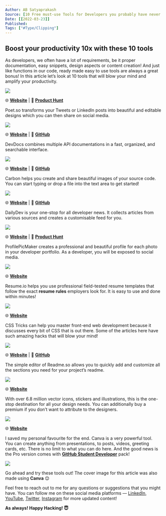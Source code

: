 ```yaml
---
Author: AB Satyaprakash
Source: [10 Free must-use Tools for Developers you probably have never of…](https://medium.com/nerd-for-tech/10-free-must-use-tools-for-developers-you-probably-have-never-of-ac6a78e87766)
Date: [[2022-03-23]]
Published: 
Tags: ["#Type/Clipping"]
---
```


## Boost your productivity 10x with these 10 tools

As developers, we often have a lot of requirements, be it proper documentation, easy snippets, design aspects or content creation! And just like functions in our code, ready made easy to use tools are always a great bonus! In this article let’s look at 10 tools that will blow your mind and amplify your productivity.

![](https://miro.medium.com/max/1400/1*zKbAntX5PyOAVCTpM_0CYg.png)

🌐 [**Website**](https://poet.so/) | 🎁 [**Product Hunt**](https://www.producthunt.com/posts/poet-so)

Poet.so transforms your Tweets or LinkedIn posts into beautiful and editable designs which you can then share on social media.

![](https://miro.medium.com/max/1400/1*tbNqtuKJKs-zu8uZUBpXag.png)

🌐 [**Website**](http://devdocs.io/) | 🐙 [**GitHub**](https://github.com/freeCodeCamp/devdocs)

DevDocs combines multiple API documentations in a fast, organized, and searchable interface.

![](https://miro.medium.com/max/1400/1*2d3UL6xNqIwjIsLf_yhG_w.png)

🌐 [**Website**](https://carbon.now.sh/) | 🐙 [**GitHub**](https://github.com/carbon-app/carbon)

Carbon helps you create and share beautiful images of your source code. You can start typing or drop a file into the text area to get started!

![](https://miro.medium.com/max/1400/1*4u5-GJxviWPydG0GCn4QqA.png)

🌐 [**Website**](https://daily.dev/) | 🐙 [**GitHub**](https://github.com/dailydotdev/daily)

DailyDev is your one-stop for all developer news. It collects articles from various sources and creates a customisable feed for you.

![](https://miro.medium.com/max/1400/1*32O3QDkJnaVsqSMBGIMSTw.png)

🌐 [**Website**](https://pfpmaker.com/) | 🎁 [**Product Hunt**](https://www.producthunt.com/posts/pfpmaker?utm_source=badge-top-post-badge&utm_medium=badge&utm_souce=badge-pfpmaker)

ProfilePicMaker creates a professional and beautiful profile for each photo in your developer portfolio. As a developer, you will be exposed to social media.

![](https://miro.medium.com/max/1400/1*XuyWAX3kWhhUs-GLqAOvBw.png)

🌐 [**Website**](https://resume.io/)

Resume.io helps you use professional field-tested resume templates that follow the exact **resume rules** employers look for. It is easy to use and done within minutes!

![](https://miro.medium.com/max/1400/1*Q8Sr4Q59tgpAQbVcypLhUQ.png)

🌐 [**Website**](https://css-tricks.com/)

CSS Tricks can help you master front-end web development because it discusses every bit of CSS that is out there. Some of the articles here have such amazing hacks that will blow your mind!

![](https://miro.medium.com/max/1400/1*8KdayowmIe_5M8gUrNGJYg.png)

🌐 [**Website**](https://readme.so/) | 🐙 [**GitHub**](https://github.com/octokatherine/readme.so)

The simple editor of Readme.so allows you to quickly add and customize all the sections you need for your project’s readme.

![](https://miro.medium.com/max/1400/1*F9Hh83jB7iEG0mjlXP-tTg.png)

🌐 [**Website**](https://www.flaticon.com/)

With over 6.8 million vector icons, stickers and illustrations, this is the one-stop destination for all your design needs. You can additionally buy a premium if you don’t want to attribute to the designers.

![](https://miro.medium.com/max/1400/1*am5S0n_NLuu7ZVplOEE6fQ.png)

🌐 [**Website**](https://www.canva.com/)

I saved my personal favourite for the end. Canva is a very powerful tool. You can create anything from presentations, to posts, videos, greeting cards, etc. There is no limit to what you can do here. And the good news is the Pro version comes with [**GitHub Student Developer**](https://education.github.com/pack) pack!

![](https://miro.medium.com/max/1400/1*BBxObGiRLZIjWIMIws0XKA.png)

Go ahead and try these tools out! The cover image for this article was also made using **Canva** 😌

Feel free to reach out to me for any questions or suggestions that you might have. You can follow me on these social media platforms — [LinkedIn](https://www.linkedin.com/in/ab-satyaprakash/), [YouTube](https://www.youtube.com/channel/UCJ6D0HS8c9Il-eX5lGbAyGg), [Twitter](https://twitter.com/AbSatyaprakash), [Instagram](https://www.instagram.com/absatyaprakash/) for more updated content!

**As always! Happy Hacking! 😇**